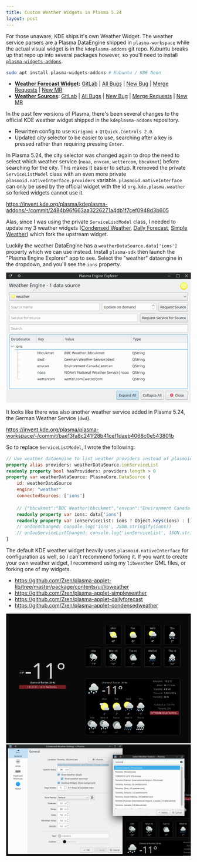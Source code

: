 ```yaml
---
title: Custom Weather Widgets in Plasma 5.24
layout: post
---
```


For those unaware, KDE ships it's own Weather Widget. The weather service parsers are a Plasma DataEngine shipped in `plasma-workspace` while the actual visual widget is in the `kdeplasma-addons` git repo. Kubuntu breaks up that repo up into several packages however, so you'll need to install [`plasma-widgets-addons`](https://packages.ubuntu.com/focal/plasma-widgets-addons).

```bash
sudo apt install plasma-widgets-addons # Kubuntu / KDE Neon
```

* **[Weather Forecast Widget](https://zren.github.io/kde/repos/#weather-forecast):** [GitLab](https://invent.kde.org/plasma/kdeplasma-addons/-/tree/master/applets/weather) | [All Bugs](https://bugs.kde.org/buglist.cgi?order=bug_id%20DESC&query_format=advanced&product=kdeplasma-addons&component=weather) | [New Bug](https://bugs.kde.org/enter_bug.cgi?product=kdeplasma-addons&component=weather) | [Merge Requests](https://invent.kde.org/plasma/kdeplasma-addons/-/merge_requests) | [New MR](https://invent.kde.org/plasma/kdeplasma-addons/-/merge_requests/new)
* **[Weather Sources](https://zren.github.io/kde/repos/#weather-sources):** [GitLab](https://invent.kde.org/plasma/plasma-workspace/-/tree/master/dataengines/weather/ions) | [All Bugs](https://bugs.kde.org/buglist.cgi?order=bug_id%20DESC&query_format=advanced&product=plasmashell&component=Weather) | [New Bug](https://bugs.kde.org/enter_bug.cgi?product=plasmashell&component=Weather) | [Merge Requests](https://invent.kde.org/plasma/plasma-workspace/-/merge_requests) | [New MR](https://invent.kde.org/plasma/plasma-workspace/-/merge_requests/new)

In the past few versions of Plasma, there's been several changes to the official KDE weather widget shipped in the `kdeplasma-addons` repository.

* Rewritten config to use `Kirigami` + `QtQuick.Controls 2.0`.
* Updated city selector to be easier to use, searching after a key is pressed rather than requiring pressing `Enter`.

In Plasma 5.24, the city selector was changed again to drop the need to select which weather service (`noaa`, `envcan`, `wettercom`, `bbcukmet`) before searching for the city. This makes it easier to setup. It removed the private `ServiceListModel` class with an even more private `plasmoid.nativeInterface.providers` variable. `plasmoid.nativeInterface` can only be used by the official widget with the id `org.kde.plasma.weather` so forked widgets cannot use it.

https://invent.kde.org/plasma/kdeplasma-addons/-/commit/2484b96f663aa3226271a4db1f7cef0948d3b605

Alas, since I was using the private `ServiceListModel` class, I needed to update my 3 weather widgets ([Condensed Weather](https://store.kde.org/p/1353451), [Daily Forecast](https://store.kde.org/p/1287928), [Simple Weather](https://store.kde.org/p/1287571)) which fork the upstream widget.

Luckily the weather DataEngine has a `weatherDataSource.data['ions']` property which we can use instead. Install `plasma-sdk` then launch the "Plasma Engine Explorer" app to see. Select the "weather" dataengine in the dropdown, and you'll see the `ions` property.

![](/pic/2022-02-13___20-09-31.png)

It looks like there was also another weather service added in Plasma 5.24, the German Weather Service (`dwd`).

https://invent.kde.org/plasma/plasma-workspace/-/commit/bae13fa8c241f28b41cef1daeb4068c0e543801b

So to replace `ServiceListModel`, I wrote the following:

```qml
// Use weather dataengine to list weather providers instead of plasmoid.nativeInterface.providers
property alias providers: weatherDataSource.ionServiceList
readonly property bool hasProviders: providers.length > 0
property var weatherDataSource: PlasmaCore.DataSource {
	id: weatherDataSource
	engine: "weather"
	connectedSources: ['ions']

	// {"bbcukmet":"BBC Weather|bbcukmet","envcan":"Environment Canada|envcan","noaa":"NOAA's National Weather Service|noaa","wettercom":"wetter.com|wettercom"}
	readonly property var ions: data['ions']
	readonly property var ionServiceList: ions ? Object.keys(ions) : []
	// onIonsChanged: console.log('ions', JSON.stringify(ions))
	// onIonServiceListChanged: console.log('ionServiceList', JSON.stringify(ionServiceList))
}
```

The default KDE weather widget heavily uses `plasmoid.nativeInterface` for configuration as well, so I can't recommend forking it. If you want to create your own weather widget, I recommend using my `libweather` QML files, or forking one of my widgets.

* https://github.com/Zren/plasma-applet-lib/tree/master/package/contents/ui/libweather
* https://github.com/Zren/plasma-applet-simpleweather
* https://github.com/Zren/plasma-applet-dailyforecast
* https://github.com/Zren/plasma-applet-condensedweather

![](/pic/2022-02-13___19-36-15.png)
![](/pic/2022-02-13___19-34-53.png)
